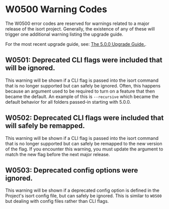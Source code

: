 # W0500 Warning Codes

The W0500 error codes are reserved for warnings related to a major release of the isort project.
Generally, the existence of any of these will trigger one additional warning listing the upgrade guide.

For the most recent upgrade guide, see: [The 5.0.0 Upgrade Guide.](https://pycqa.github.io/isort/docs/upgrade_guides/5.0.0/).

## W0501: Deprecated CLI flags were included that will be ignored.

This warning will be shown if a CLI flag is passed into the isort command that is no longer supported but can safely be ignored.
Often, this happens because an argument used to be required to turn on a feature that then became the default. An example of this
is `--recursive` which became the default behavior for all folders passed-in starting with 5.0.0.

## W0502: Deprecated CLI flags were included that will safely be remapped.

This warning will be shown if a CLI flag is passed into the isort command that is no longer supported but can safely be remapped to the new version of the flag. If you encounter this warning, you must update the argument to match the new flag
before the next major release.

## W0503: Deprecated config options were ignored.

This warning will be shown if a deprecated config option is defined in the Project's isort config file, but can safely be ignored.
This is similar to `W0500` but dealing with config files rather than CLI flags.
